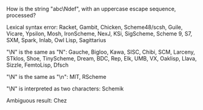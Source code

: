 How is the string "abc\Ndef", with an uppercase escape sequence, processed?

Lexical syntax error:  Racket, Gambit, Chicken, Scheme48/scsh, Guile, Vicare, Ypsilon, Mosh, IronScheme, NexJ, KSi, SigScheme, Scheme 9, S7, SXM, Spark, Inlab, Owl Lisp, Sagittarius

"\N" is the same as "N":  Gauche, Bigloo, Kawa, SISC, Chibi, SCM, Larceny, STklos, Shoe, TinyScheme, Dream, BDC, Rep, Elk, UMB, VX, Oaklisp, Llava, Sizzle, FemtoLisp, Dfsch

"\N" is the same as "\n":  MIT, RScheme

"\N" is interpreted as two characters: Schemik

Ambiguous result:  Chez
